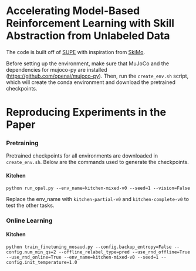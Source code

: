 # Accelerating Model-Based Reinforcement Learning with Skill Abstraction from Unlabeled Data
 

The code is built off of [SUPE](https://github.com/rail-berkeley/supe) with inspiration from [SkiMo](https://github.com/clvrai/skimo).

Before setting up the environment, make sure that MuJoCo and the dependencies for mujoco-py are installed (https://github.com/openai/mujoco-py). Then, run the `create_env.sh` script, which will create the conda environment and download the pretrained checkpoints.

# Reproducing Experiments in the Paper

### Pretraining

Pretrained checkpoints for all environments are downloaded in `create_env.sh`. Below are the commands used to generate the checkpoints. 

#### Kitchen
```
python run_opal.py --env_name=kitchen-mixed-v0 --seed=1 --vision=False
```

Replace the env_name with `kitchen-partial-v0` and `kitchen-complete-v0` to test the other tasks. 

### Online Learning

#### Kitchen

```
python train_finetuning_mosaud.py --config.backup_entropy=False --config.num_min_qs=2 --offline_relabel_type=pred --use_rnd_offline=True --use_rnd_online=True --env_name=kitchen-mixed-v0 --seed=1 --config.init_temperature=1.0
```
